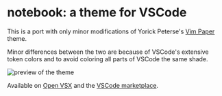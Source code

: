# notebook: a theme for VSCode

This is a port with only minor modifications of Yorick Peterse's
[Vim Paper](https://gitlab.com/yorickpeterse/vim-paper) theme.

Minor differences between the two are because of VSCode's extensive token colors
and to avoid coloring all parts of VSCode the same shade.

![preview of the theme](https://user-images.githubusercontent.com/10158748/147423452-2542913d-3895-4c37-b90e-803249d3c69d.png)

Available on [Open VSX](https://open-vsx.org/extension/18kimn/notebook-theme) and 
the [VSCode marketplace](https://marketplace.visualstudio.com/items?itemName=18kimn.notebook-theme).



